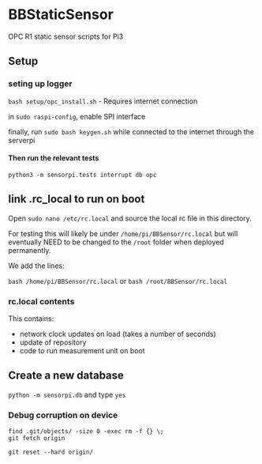 # BBStaticSensor
OPC R1 static sensor scripts for Pi3


## Setup
### seting up logger
`bash setup/opc_install.sh` - Requires internet connection

in `sudo raspi-config`, enable SPI interface

finally, run `sudo bash keygen.sh` while connected to the internet through the serverpi

#### Then run the relevant tests
`python3 -m sensorpi.tests interrupt db opc`


## link .rc_local to run on boot
Open `sudo nano /etc/rc.local`
and source the local rc file in this directory.

For testing this will likely be under `/home/pi/BBSensor/rc.local` but will eventually NEED to be changed to the `/root` folder when deployed permanently.

We add the lines:

``` bash /home/pi/BBSensor/rc.local ```
or
``` bash /root/BBSensor/rc.local ```

### rc.local contents

This contains:
- network clock updates on load (takes a number of seconds)
- update of repository
- code to run measurement unit on boot

## Create a new database
`python -m sensorpi.db` and type `yes`


### Debug corruption on device

```
find .git/objects/ -size 0 -exec rm -f {} \;
git fetch origin

git reset --hard origin/
```
